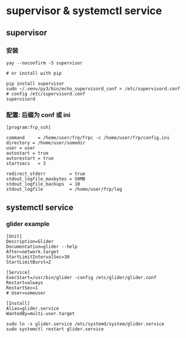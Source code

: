 # supervisor & systemctl service

## supervisor

### 安装

```
yay --noconfirm -S supervisor

# or install with pip

pip install supervisor
sudo ~/.venv/py3/bin/echo_supervisord_conf > /etc/supervisord.conf
# config /etc/supervisord.conf
supervisord
```

### 配置: 后缀为 conf 或 ini

```shell
[program:frp_ssh]

command     = /home/user/frp/frpc -c /home/user/frp/config.ini
directory = /home/user/somedir
user = user
autostart = true
autorestart = true
startsecs   = 3

redirect_stderr         = true
stdout_logfile_maxbytes = 50MB
stdout_logfile_backups  = 10
stdout_logfile          = /home/user/frp/log
```

## systemctl service

### glider example

```
[Unit]
Description=Glider
Documentation=glider --help
After=network.target
StartLimitIntervalSec=30
StartLimitBurst=2

[Service]
ExecStart=/usr/bin/glider -config /etc/glider/glider.conf
Restart=always
RestartSec=1
# User=someuser

[Install]
Alias=glider.service
WantedBy=multi-user.target
```

```shell
sudo ln -s glider.service /etc/systemd/system/glider.service
sudo systemctl restart glider.service
```
